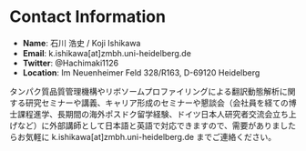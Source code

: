 # Contact Information

- **Name**: 石川 浩史 / Koji Ishikawa
- **Email**: k.ishikawa[at]zmbh.uni-heidelberg.de
- **Twitter**: @Hachimaki1126
- **Location**: Im Neuenheimer Feld 328/R163, D-69120 Heidelberg

タンパク質品質管理機構やリボソームプロファイリングによる翻訳動態解析に関する研究セミナーや講義、キャリア形成のセミナーや懇談会（会社員を経ての博士課程進学、長期間の海外ポスドク留学経験、ドイツ日本人研究者交流会立ち上げなど）に外部講師として日本語と英語で対応できますので、需要がありましたらお気軽に k.ishikawa[at]zmbh.uni-heidelberg.de までご連絡ください。
